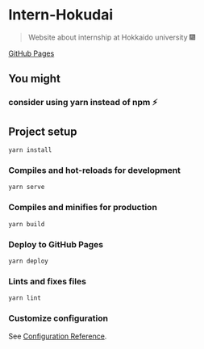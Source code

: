 # Intern-Hokudai

> Website about internship at Hokkaido university :fireworks:

  [GitHub Pages](https://tuterdust.github.io/Intern-Hokudai)

## You might
### consider using yarn instead of npm :zap:

## Project setup
```
yarn install
```

### Compiles and hot-reloads for development
```
yarn serve
```

### Compiles and minifies for production
```
yarn build
```

### Deploy to GitHub Pages
```
yarn deploy
```

### Lints and fixes files
```
yarn lint
```

### Customize configuration
See [Configuration Reference](https://cli.vuejs.org/config/).
